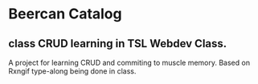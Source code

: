 # Beercan Catalog
## class CRUD learning in TSL Webdev Class.
A project for learning CRUD and commiting to muscle memory.
Based on Rxngif type-along being done in class.
